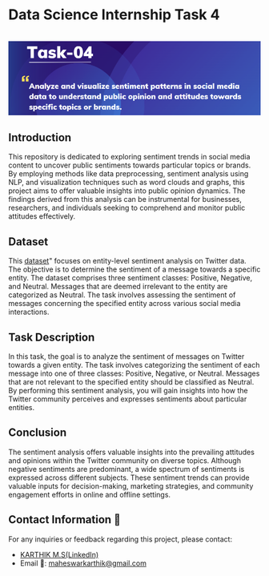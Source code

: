 # Data Science Internship Task 4
<br>
<img src="https://github.com/karthi-1212/PRODIGY_DS_04/blob/main/TS_4.png">

## Introduction
This repository is dedicated to exploring sentiment trends in social media content to uncover public sentiments towards particular topics or brands. By employing methods like data preprocessing, sentiment analysis using NLP, and visualization techniques such as word clouds and graphs, this project aims to offer valuable insights into public opinion dynamics. The findings derived from this analysis can be instrumental for businesses, researchers, and individuals seeking to comprehend and monitor public attitudes effectively.

## Dataset
This <a href="https://github.com/karthi-1212/PRODIGY_DS_03/blob/main/twitter_training.csv">dataset</a>" focuses on entity-level sentiment analysis on Twitter data. The objective is to determine the sentiment of a message towards a specific entity. The dataset comprises three sentiment classes: Positive, Negative, and Neutral. Messages that are deemed irrelevant to the entity are categorized as Neutral. The task involves assessing the sentiment of messages concerning the specified entity across various social media interactions.

## Task Description
In this task, the goal is to analyze the sentiment of messages on Twitter towards a given entity. The task involves categorizing the sentiment of each message into one of three classes: Positive, Negative, or Neutral. Messages that are not relevant to the specified entity should be classified as Neutral. By performing this sentiment analysis, you will gain insights into how the Twitter community perceives and expresses sentiments about particular entities.

## Conclusion
The sentiment analysis offers valuable insights into the prevailing attitudes and opinions within the Twitter community on diverse topics. Although negative sentiments are predominant, a wide spectrum of sentiments is expressed across different subjects. These sentiment trends can provide valuable inputs for decision-making, marketing strategies, and community engagement efforts in online and offline settings.

## Contact Information 📩
For any inquiries or feedback regarding this project, please contact:

- <a href="https://www.linkedin.com/in/karthik-m-s1212/">KARTHIK M.S(LinkedIn)</a>
- Email 📧: maheswarkarthik@gmail.com
